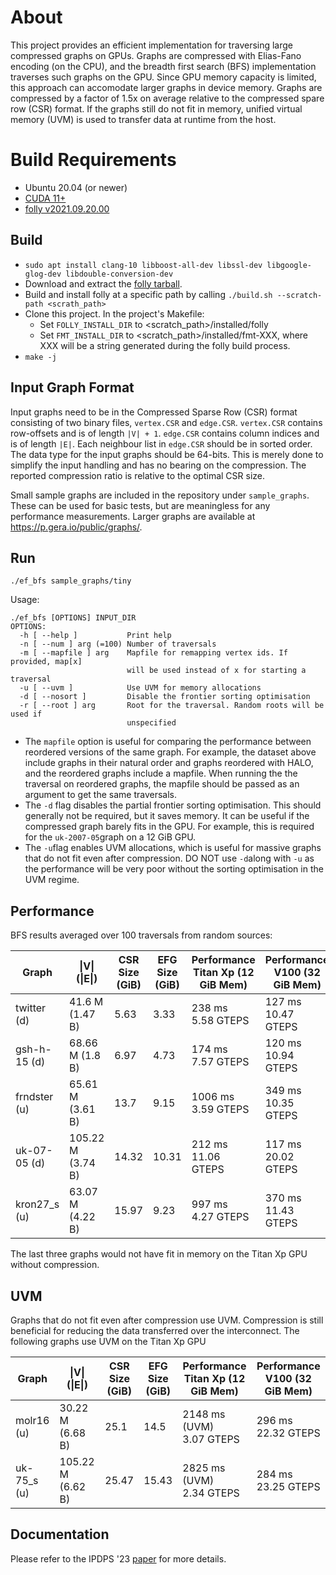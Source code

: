 # About

This project provides an efficient implementation for traversing large compressed graphs on GPUs. Graphs are compressed with Elias-Fano encoding (on the CPU), and the breadth first search (BFS) implementation traverses such graphs on the GPU. Since GPU memory capacity is limited, this approach can accomodate larger graphs in device memory. Graphs are compressed by a factor of 1.5x on average relative to the compressed spare row (CSR) format. If the graphs still do not fit in memory, unified virtual memory (UVM) is used to transfer data at runtime from the host.

# Build Requirements

 - Ubuntu 20.04 (or newer)
 - [CUDA 11+](https://developer.nvidia.com/cuda-downloads)
 - [folly v2021.09.20.00](https://github.com/facebook/folly/releases/tag/v2021.09.20.00)


## Build

- `sudo apt install clang-10 libboost-all-dev libssl-dev libgoogle-glog-dev libdouble-conversion-dev`
- Download and extract the [folly tarball](https://github.com/facebook/folly/releases/tag/v2021.09.20.00). 
- Build and install folly at a specific path by calling  `./build.sh --scratch-path <scrath_path>`
- Clone this project. In the project's Makefile: 
    - Set `FOLLY_INSTALL_DIR` to <scratch_path\>/installed/folly
    - Set `FMT_INSTALL_DIR` to <scratch_path\>/installed/fmt-XXX, where XXX will be a string generated during the folly build process.
 - `make -j` 

## Input Graph Format
Input graphs need to be in the Compressed Sparse Row (CSR) format consisting of two binary files, `vertex.CSR` and `edge.CSR`. `vertex.CSR` contains row-offsets and is of length `|V| + 1`. `edge.CSR` contains column indices and is of length `|E|`.  Each neighbour list in `edge.CSR` should be in sorted order. The data type for the input graphs should be 64-bits. This is merely done to simplify the input handling and has no bearing on the compression. The reported compression ratio is relative to the optimal CSR size.

Small sample graphs are included in the repository under `sample_graphs`. These can be used for basic tests, but are meaningless for any performance measurements. Larger graphs are available at https://p.gera.io/public/graphs/.

## Run

`./ef_bfs sample_graphs/tiny`

Usage:

    ./ef_bfs [OPTIONS] INPUT_DIR
    OPTIONS:
      -h [ --help ]           Print help
      -n [ --num ] arg (=100) Number of traversals
      -m [ --mapfile ] arg    Mapfile for remapping vertex ids. If provided, map[x]
                              will be used instead of x for starting a traversal
      -u [ --uvm ]            Use UVM for memory allocations
      -d [ --nosort ]         Disable the frontier sorting optimisation
      -r [ --root ] arg       Root for the traversal. Random roots will be used if 
                              unspecified

 - The `mapfile` option is useful for comparing the performance between reordered versions of the same graph. For example, the dataset above include graphs in their natural order and graphs reordered with HALO, and the reordered graphs include a mapfile. When running the the traversal on reordered graphs, the mapfile should be passed as an argument to get the same traversals.
 - The `-d` flag disables the partial frontier sorting optimisation. This should generally not be required, but it saves memory. It can be useful if the compressed graph barely fits in the GPU. For example, this is required for the `uk-2007-05`graph on a 12 GiB GPU.
 - The `-u`flag enables UVM allocations, which is useful for massive graphs that do not fit even after compression. DO NOT use `-d`along with `-u` as the performance will be very poor without the sorting optimisation in the UVM regime.

## Performance
BFS results averaged over 100 traversals from random sources:

| Graph              | \|V\| (\|E\|)     | CSR Size<br>(GiB) | EFG Size<br>(GiB) | Performance<br>Titan Xp (12 GiB Mem) | Performance<br>V100 (32 GiB Mem) |
|--------------------|-------------------|-------------------|-------------------|--------------------------------------|----------------------------------|
| twitter (d)        | 41.6 M (1.47 B)   | 5.63              | 3.33              | 238 ms<br>5.58 GTEPS                   | 127 ms<br>10.47 GTEPS          |
| gsh-h-15 (d)       | 68.66 M (1.8 B)   | 6.97              | 4.73              | 174 ms<br>7.57 GTEPS                   | 120 ms<br>10.94 GTEPS          |
| frndster (u)       | 65.61 M (3.61 B)  | 13.7              | 9.15              | 1006 ms<br>3.59 GTEPS                  | 349 ms<br>10.35 GTEPS          |
| uk-07-05 (d)       | 105.22 M (3.74 B) | 14.32             | 10.31             | 212 ms<br>11.06 GTEPS                  | 117 ms<br>20.02 GTEPS          |
| kron27_s (u)       | 63.07 M (4.22 B)  | 15.97             | 9.23              | 997 ms<br>4.27 GTEPS                   | 370 ms<br>11.43 GTEPS          |

The last three graphs would not have fit in memory on the Titan Xp GPU without compression.

## UVM
Graphs that do not fit even after compression use UVM. Compression is still beneficial for reducing the data transferred over the interconnect. The following graphs use UVM on the Titan Xp GPU

| Graph              | \|V\| (\|E\|)     | CSR Size<br>(GiB) | EFG Size<br>(GiB) | Performance<br>Titan Xp (12 GiB Mem) | Performance<br>V100 (32 GiB Mem) |
|--------------------|-------------------|-------------------|-------------------|--------------------------------------|----------------------------------|
| molr16 (u)         | 30.22 M (6.68 B)  | 25.1              | 14.5              | 2148 ms (UVM)<br>3.07 GTEPS          | 296 ms<br>22.32 GTEPS          |
| uk-75_s (u)       | 105.22 M (6.62 B) | 25.47             | 15.43             | 2825 ms (UVM)<br>2.34 GTEPS           | 284 ms<br>23.25 GTEPS          |

## Documentation
Please refer to the IPDPS '23 [paper](https://p.gera.io/public/papers/gera-ipdps23.pdf) for more details.

